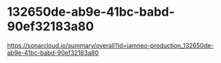# 132650de-ab9e-41bc-babd-90ef32183a80
https://sonarcloud.io/summary/overall?id=iamneo-production_132650de-ab9e-41bc-babd-90ef32183a80

